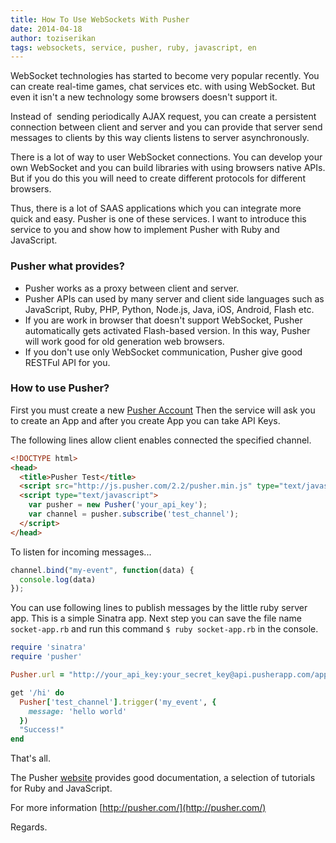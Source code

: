 ```yaml
---
title: How To Use WebSockets With Pusher
date: 2014-04-18
author: toziserikan
tags: websockets, service, pusher, ruby, javascript, en
---
```


WebSocket technologies has started to become very popular recently. You can create real-time games, chat services etc.
with using WebSocket. But even it isn't a new technology some browsers doesn't support it.

Instead of  sending periodically AJAX request, you can create a persistent connection between client and server and you
can provide that server send messages to clients by this way clients listens to server asynchronously.

There is a lot of way to user WebSocket connections. You can develop your own WebSocket and you can build libraries
with using browsers native APIs. But if you do this you will need to create different protocols for different browsers.

Thus, there is a lot of SAAS applications which you can integrate more quick and easy. Pusher is one of these services.
I want to introduce this service to you and show how to implement Pusher with Ruby and JavaScript.

### Pusher what provides?

* Pusher works as a proxy between client and server.
* Pusher APIs can used by many server and client side languages such as JavaScript,
  Ruby, PHP, Python, Node.js, Java, iOS, Android, Flash etc.
* If you are work in browser that doesn't support WebSocket, Pusher automatically gets activated Flash-based version.
  In this way, Pusher will work good for old generation web browsers.
* If you don't use only WebSocket communication, Pusher give good RESTFul API for you.

### How to use Pusher?

First you must create a new [Pusher Account](https://app.pusherapp.com/accounts/sign_up)
Then the service will ask you to create an App and after you create App you can take API Keys.

The following lines allow client enables connected the specified channel.

```html
<!DOCTYPE html>
<head>
  <title>Pusher Test</title>
  <script src="http://js.pusher.com/2.2/pusher.min.js" type="text/javascript"></script>
  <script type="text/javascript">
    var pusher = new Pusher('your_api_key');
    var channel = pusher.subscribe('test_channel');
  </script>
</head>
```

To listen for incoming messages...

```javascript
channel.bind("my-event", function(data) {
  console.log(data)
});
```

You can use following lines to publish messages by the little ruby server app.
This is a simple Sinatra app. Next step you can save the file name ```socket-app.rb```
and run this command ```$ ruby socket-app.rb``` in the console.

```ruby
require 'sinatra'
require 'pusher'

Pusher.url = "http://your_api_key:your_secret_key@api.pusherapp.com/apps/your_app_id"

get '/hi' do
  Pusher['test_channel'].trigger('my_event', {
    message: 'hello world'
  })
  "Success!"
end
```

That's all.


The Pusher [website](http://pusher.com/) provides good documentation, a selection of tutorials for Ruby and JavaScript.

For more information [http://pusher.com/](http://pusher.com/)

Regards.